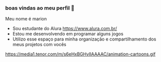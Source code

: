 ### boas vindas ao meu perfil 💟

Meu nome é marion

- Sou estudante do Alura https://www.alura.com.br/
- Estou me desenvolvendo em programar alguns jogos
- Utilizo esse espaço para minha organização e compartilhamento dos meus projetos com vocês


https://media1.tenor.com/m/s6eHxBGHvlIAAAAC/animation-cartoons.gif

